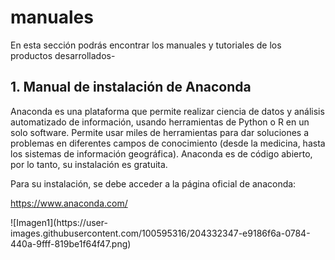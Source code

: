 # manuales
En esta sección podrás encontrar los manuales y tutoriales de los productos desarrollados-

## 1. Manual de instalación de Anaconda 
</ol>
<p>Anaconda es una plataforma que permite realizar ciencia de datos y an&aacute;lisis automatizado de informaci&oacute;n, usando herramientas de Python o R en un solo software. Permite usar miles de herramientas para dar soluciones a problemas en diferentes campos de conocimiento (desde la medicina, hasta los sistemas de informaci&oacute;n geogr&aacute;fica). Anaconda es de c&oacute;digo abierto, por lo tanto, su instalaci&oacute;n es gratuita.</p>
<p>Para su instalaci&oacute;n, se debe acceder a la p&aacute;gina oficial de anaconda:</p>
<p><a href="https://www.anaconda.com/">https://www.anaconda.com/</a></p>
![Imagen1](https://user-images.githubusercontent.com/100595316/204332347-e9186f6a-0784-440a-9fff-819be1f64f47.png)
